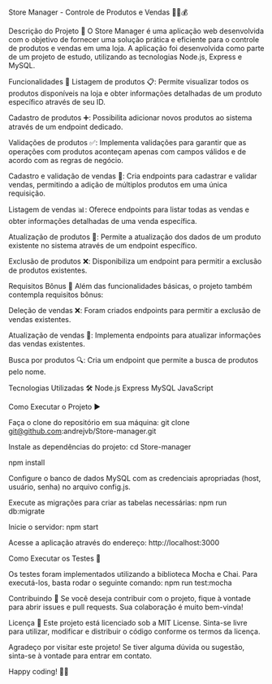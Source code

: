 Store Manager - Controle de Produtos e Vendas 🏪💼💰

Descrição do Projeto 📝
O Store Manager é uma aplicação web desenvolvida com o objetivo de fornecer uma solução prática e eficiente para o controle de produtos e vendas em uma loja. A aplicação foi desenvolvida como parte de um projeto de estudo, utilizando as tecnologias Node.js, Express e MySQL.

Funcionalidades 🚀
Listagem de produtos 📋: Permite visualizar todos os produtos disponíveis na loja e obter informações detalhadas de um produto específico através de seu ID.

Cadastro de produtos ➕: Possibilita adicionar novos produtos ao sistema através de um endpoint dedicado.

Validações de produtos ✅: Implementa validações para garantir que as operações com produtos aconteçam apenas com campos válidos e de acordo com as regras de negócio.

Cadastro e validação de vendas 🛒: Cria endpoints para cadastrar e validar vendas, permitindo a adição de múltiplos produtos em uma única requisição.

Listagem de vendas 📊: Oferece endpoints para listar todas as vendas e obter informações detalhadas de uma venda específica.

Atualização de produtos 🔄: Permite a atualização dos dados de um produto existente no sistema através de um endpoint específico.

Exclusão de produtos ❌: Disponibiliza um endpoint para permitir a exclusão de produtos existentes.

Requisitos Bônus 🌟
Além das funcionalidades básicas, o projeto também contempla requisitos bônus:

Deleção de vendas ❌: Foram criados endpoints para permitir a exclusão de vendas existentes.

Atualização de vendas 🔄: Implementa endpoints para atualizar informações das vendas existentes.

Busca por produtos 🔍: Cria um endpoint que permite a busca de produtos pelo nome.

Tecnologias Utilizadas 🛠️
Node.js
Express
MySQL
JavaScript

Como Executar o Projeto ▶️

Faça o clone do repositório em sua máquina:
git clone git@github.com:andrejvb/Store-manager.git

Instale as dependências do projeto:
cd Store-manager

npm install

Configure o banco de dados MySQL com as credenciais apropriadas (host, usuário, senha) no arquivo config.js.

Execute as migrações para criar as tabelas necessárias:
npm run db:migrate

Inicie o servidor:
npm start

Acesse a aplicação através do endereço:
http://localhost:3000

Como Executar os Testes 🧪

Os testes foram implementados utilizando a biblioteca Mocha e Chai. Para executá-los, basta rodar o seguinte comando:
npm run test:mocha

Contribuindo 🤝
Se você deseja contribuir com o projeto, fique à vontade para abrir issues e pull requests. Sua colaboração é muito bem-vinda!

Licença 📜
Este projeto está licenciado sob a MIT License. Sinta-se livre para utilizar, modificar e distribuir o código conforme os termos da licença.

Agradeço por visitar este projeto! Se tiver alguma dúvida ou sugestão, sinta-se à vontade para entrar em contato.

Happy coding! 🚀🔥
